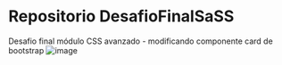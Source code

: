 # Repositorio DesafioFinalSaSS
Desafio final módulo CSS avanzado - modificando componente card de bootstrap
![image](https://user-images.githubusercontent.com/31677756/170833918-c73ec696-bdd0-4ad2-8255-dae2ff30d099.png)
